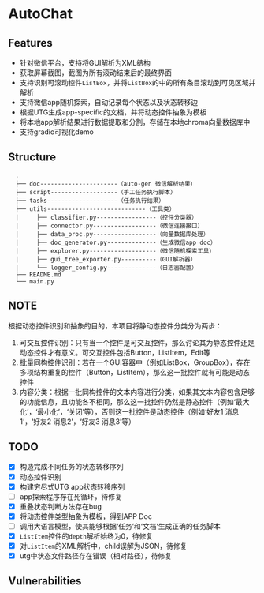 # AutoChat

## Features

- 针对微信平台，支持将GUI解析为XML结构
- 获取屏幕截图，截图为所有滚动结束后的最终界面
- 支持识别可滚动控件`ListBox`，并将`ListBox`的中的所有条目滚动到可见区域并解析
- 支持微信app随机探索，自动记录每个状态以及状态转移边
- 根据UTG生成app-specific的文档，并将动态控件抽象为模板
- 将本地app解析结果进行数据提取和分割，存储在本地chroma向量数据库中
- 支持gradio可视化demo

## Structure

```
  .  
  ├── doc----------------------（auto-gen 微信解析结果）  
  ├── script-------------------（手工任务执行脚本）  
  ├── tasks--------------------（任务执行结果）
  ├── utils----------------------------（工具类）
  |     ├── classifier.py-----------------（控件分类器）   
  |     ├── connector.py------------------（微信连接接口）
  |     ├── data_proc.py------------------（向量数据库处理）
  |     ├── doc_generator.py--------------（生成微信app doc）
  |     ├── explorer.py-------------------（微信随机探索工具）
  |     ├── gui_tree_exporter.py----------（GUI解析器）
  |     └── logger_config.py--------------（日志器配置）
  ├── README.md
  └── main.py
```

## NOTE

根据动态控件识别和抽象的目的，本项目将静动态控件分类分为两步：
1. 可交互控件识别：只有当一个控件是可交互控件，那么讨论其为静态控件还是动态控件才有意义。可交互控件包括Button，ListItem，Edit等
2. 批量同构控件识别：若在一个GUI容器中（例如ListBox，GroupBox），存在多项结构重复的控件（Button，ListItem），那么这一批控件就有可能是动态控件
3. 内容分类：根据一批同构控件的文本内容进行分类，如果其文本内容包含足够的功能信息，且功能各不相同，那么这一批控件仍然是静态控件（例如‘最大化’，‘最小化’，‘关闭’等），否则这一批控件是动态控件（例如‘好友1 消息1’，‘好友2 消息2’，‘好友3 消息3’等）

## TODO

- [x] 构造完成不同任务的状态转移序列
- [x] 动态控件识别
- [x] 构建穷尽式UTG app状态转移序列
- [ ] app探索程序存在死循环，待修复
- [x] 重叠状态判断方法存在bug
- [x] 将动态控件类型抽象为模板，得到APP Doc
- [ ] 调用大语言模型，使其能够根据‘任务’和‘文档’生成正确的任务脚本
- [x] `ListItem`控件的`depth`解析始终为0，待修复
- [x] 对`ListItem`的XML解析中，child误解为JSON，待修复
- [x] utg中状态文件路径存在错误（相对路径），待修复

## Vulnerabilities
